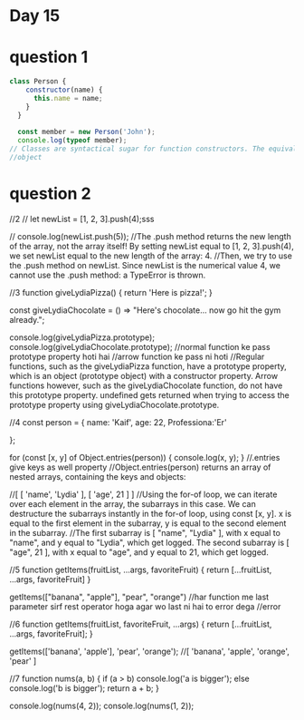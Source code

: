 # Day 15
# question 1
```jsx
class Person {
    constructor(name) {
      this.name = name;
    }
  }
  
  const member = new Person('John');
  console.log(typeof member);
// Classes are syntactical sugar for function constructors. The equivalent of the Person class as a function constructor would be:
//object
```
# question 2
//2
// let newList = [1, 2, 3].push(4);sss

// console.log(newList.push(5));
//The .push method returns the new length of the array, not the array itself! By setting newList equal to [1, 2, 3].push(4), we set newList equal to the new length of the array: 4.
//Then, we try to use the .push method on newList. Since newList is the numerical value 4, we cannot use the .push method: a TypeError is thrown.



//3 
function giveLydiaPizza() {
    return 'Here is pizza!';
  }
  
  const giveLydiaChocolate = () =>
    "Here's chocolate... now go hit the gym already.";
  
  console.log(giveLydiaPizza.prototype);
  console.log(giveLydiaChocolate.prototype);
  //normal function ke pass prototype property hoti hai
  //arrow function ke pass ni hoti
  //Regular functions, such as the giveLydiaPizza function, have a prototype property, which is an object (prototype object) with a constructor property. Arrow functions however, such as the giveLydiaChocolate function, do not have this prototype property. undefined gets returned when trying to access the prototype property using giveLydiaChocolate.prototype.
  
  //4
  const person = {
    name: 'Kaif',
    age: 22,
    Professiona:'Er'

  };
  
  for (const [x, y] of Object.entries(person)) {
    console.log(x, y);
  }
  //.entries give keys as well property
  //Object.entries(person) returns an array of nested arrays, containing the keys and objects:

//[ [ 'name', 'Lydia' ], [ 'age', 21 ] ]
//Using the for-of loop, we can iterate over each element in the array, the subarrays in this case. We can destructure the subarrays instantly in the for-of loop, using const [x, y]. x is equal to the first element in the subarray, y is equal to the second element in the subarray.
//The first subarray is [ "name", "Lydia" ], with x equal to "name", and y equal to "Lydia", which get logged. The second subarray is [ "age", 21 ], with x equal to "age", and y equal to 21, which get logged.

//5 
function getItems(fruitList, ...args, favoriteFruit) {
    return [...fruitList, ...args, favoriteFruit]
  }
  
  getItems(["banana", "apple"], "pear", "orange")
  //har function me last parameter sirf rest operator hoga agar wo last ni hai to error dega
  //error

//6
function getItems(fruitList, favoriteFruit, ...args) {
    return [...fruitList, ...args, favoriteFruit];
  }
  
  getItems(['banana', 'apple'], 'pear', 'orange');
//[ 'banana', 'apple', 'orange', 'pear' ]

//7
function nums(a, b) {
    if (a > b) console.log('a is bigger');
    else console.log('b is bigger');
    return
    a + b;
  }
  
  console.log(nums(4, 2));
  console.log(nums(1, 2));
